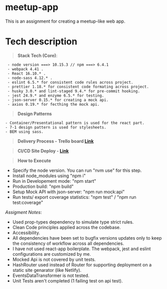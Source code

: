 # meetup-app

This is an assignment for creating a meetup-like web app.

# Tech description

> **Stack Tech (Core)**:

     - node version ===> 10.15.3 // npm ===> 6.4.1
     - webpack 4.41 .
     - React 16.10.* .
     - node-sass 4.12.* .
     - eslint 6.5.* for consistent code rules across project.
     - prettier 1.18.* for consistent code formating across project.
     - husky 3.0.* and lint-staged 9.4.* for pre-commit hooking.
     - jest 24.9.* and enzyme 6.5.* for testing.
     - json-server 0.15.* for creating a mock api.
     - axios 0.19.* for fecthing the mock api.

> **Design Patterns**

    - Container/Presentational pattern is used for the react part.
    - 7-1 design pattern is used for stylesheets.
    - BEM using sass.

> **Delivery Process - Trello board [Link](https://trello.com/b/Vd9rnbZM/trivago-challenge)**

> **CI/CD Site Deploy - [Link](https://happy-visvesvaraya-d5d3bd.netlify.com)**

> **How to Execute**

- Specify the node version. You can run "nvm use" for this step.
- Install node_modules using "npm i"
- Run in Developement mode: "npm start"
- Production build: "npm build"
- Setup Mock API with json-server: "npm run mock:api"
- Run tests/ export coverage statistics: "npm test" / "npm run test:coverage"

_Assigment Notes_:

- Used prop-types dependency to simulate type strict rules.
- Clean Code principles applied across the codebase.
- Accessibility.
- All dependencies have been set to bugfix versions updates only to keep the consistency of workflow across all dependencies.
- I have not used react-app boilerplate. The webpack, jest and eslint configurations are customized by me.
- Mocked Api is not covered by unit tests.
- HashRouter used instead of Router for supporting deployment on a static site genarator (like Netlify).
- EventsDataTransformer is not tested.
- Unit Tests aren't completed (1 failing test on api test).

